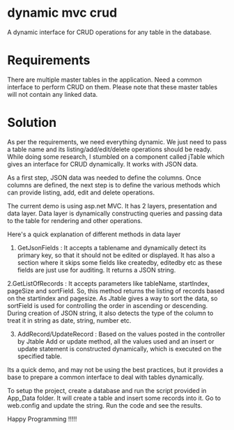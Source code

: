 # dynamic mvc crud
A dynamic interface for CRUD operations for any table in the database.

# Requirements

There are multiple master tables in the application. Need a common interface to perform CRUD on them. Please note that these master tables will not contain any linked data. 

# Solution 

As per the requirements, we need everything dynamic. We just need to pass a table name and its listing/add/edit/delete operations should be ready. While doing some research, I stumbled on a component called jTable which gives an interface for CRUD dynamically. It works with JSON data.

As a first step, JSON data was needed to define the columns. Once columns are defined, the next step is to define the various methods which can provide listing, add, edit and delete operations. 

The current demo is using asp.net MVC. It has 2 layers, presentation and data layer. Data layer is dynamically constructing queries and passing data to the table for rendering and other operations. 

Here's a quick explanation of different methods in data layer 

1. GetJsonFields : It accepts a tablename and dynamically detect its primary key, so that it should not be edited or displayed. It has also a section where it skips some fields like createdby, editedby etc as these fields are just use for auditing. It returns a JSON string.

2.GetListOfRecords : It accepts parameters like tableName, startIndex, pageSize and sortField. So, this method returns the listing of records based on the startindex and pagesize. As Jtable gives a way to sort the data, so sortField is used for controlling the order in ascending or descending. During creation of JSON string, it also detects the type of the column to treat it in string as date, string, number etc.

3. AddRecord/UpdateRecord : Based on the values posted in the controller by Jtable Add or update method, all the values used and an insert or update statement is constructed dynamically, which is executed on the specified table. 

Its a quick demo, and may not be using the best practices, but it provides a base to prepare a common interface to deal with tables dynamically. 

To setup the project, create a database and run the script provided in App_Data folder. It will create a table and insert some records into it. Go to web.config and update the string. Run the code and see the results. 

Happy Programming !!!!!
